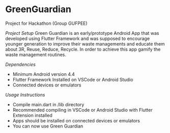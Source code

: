# GreenGuardian
Project for Hackathon (Group GUFPEE)

*Project Setup*
Green Guardian is an early/prototype Android App that was developed using Flutter Framework and was supposed to encourage
younger generation to improve their waste managements and educate them about 3R, Reuse, Reduce, Recycle.
In order to achieve this app gamify the waste management routines.

*Dependencies*
 - Minimum Android version 4.4
 - Flutter Framework Installed on VSCode or Android Studio
 - Connected devices or emulators

*Usage Instructions*
- Compile main.dart in /lib directory
- Recommended compiling in VSCode or Android Studio with Flutter Extension installed
- Apps should be installed on connected devices or emulators
- You can now use Green Guardian





